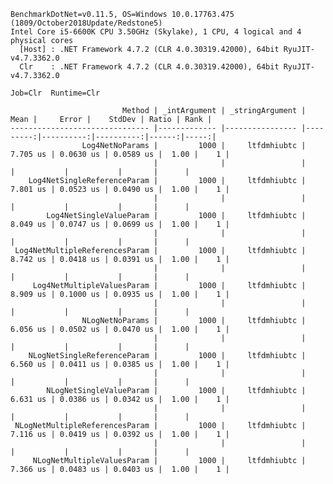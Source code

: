 
    BenchmarkDotNet=v0.11.5, OS=Windows 10.0.17763.475 (1809/October2018Update/Redstone5)
    Intel Core i5-6600K CPU 3.50GHz (Skylake), 1 CPU, 4 logical and 4 physical cores
      [Host] : .NET Framework 4.7.2 (CLR 4.0.30319.42000), 64bit RyuJIT-v4.7.3362.0
      Clr    : .NET Framework 4.7.2 (CLR 4.0.30319.42000), 64bit RyuJIT-v4.7.3362.0

    Job=Clr  Runtime=Clr  

                             Method | _intArgument | _stringArgument |     Mean |     Error |    StdDev | Ratio | Rank |
    ------------------------------- |------------- |---------------- |---------:|----------:|----------:|------:|-----:|
                    Log4NetNoParams |         1000 |     ltfdmhiubtc | 7.705 us | 0.0630 us | 0.0589 us |  1.00 |    1 |
                                    |              |                 |          |           |           |       |      |
        Log4NetSingleReferenceParam |         1000 |     ltfdmhiubtc | 7.801 us | 0.0523 us | 0.0490 us |  1.00 |    1 |
                                    |              |                 |          |           |           |       |      |
            Log4NetSingleValueParam |         1000 |     ltfdmhiubtc | 8.049 us | 0.0747 us | 0.0699 us |  1.00 |    1 |
                                    |              |                 |          |           |           |       |      |
     Log4NetMultipleReferencesParam |         1000 |     ltfdmhiubtc | 8.742 us | 0.0418 us | 0.0391 us |  1.00 |    1 |
                                    |              |                 |          |           |           |       |      |
         Log4NetMultipleValuesParam |         1000 |     ltfdmhiubtc | 8.909 us | 0.1000 us | 0.0935 us |  1.00 |    1 |
                                    |              |                 |          |           |           |       |      |
                    NLogNetNoParams |         1000 |     ltfdmhiubtc | 6.056 us | 0.0502 us | 0.0470 us |  1.00 |    1 |
                                    |              |                 |          |           |           |       |      |
        NLogNetSingleReferenceParam |         1000 |     ltfdmhiubtc | 6.560 us | 0.0411 us | 0.0385 us |  1.00 |    1 |
                                    |              |                 |          |           |           |       |      |
            NLogNetSingleValueParam |         1000 |     ltfdmhiubtc | 6.631 us | 0.0386 us | 0.0342 us |  1.00 |    1 |
                                    |              |                 |          |           |           |       |      |
     NLogNetMultipleReferencesParam |         1000 |     ltfdmhiubtc | 7.116 us | 0.0419 us | 0.0392 us |  1.00 |    1 |
                                    |              |                 |          |           |           |       |      |
         NLogNetMultipleValuesParam |         1000 |     ltfdmhiubtc | 7.366 us | 0.0483 us | 0.0403 us |  1.00 |    1 |
